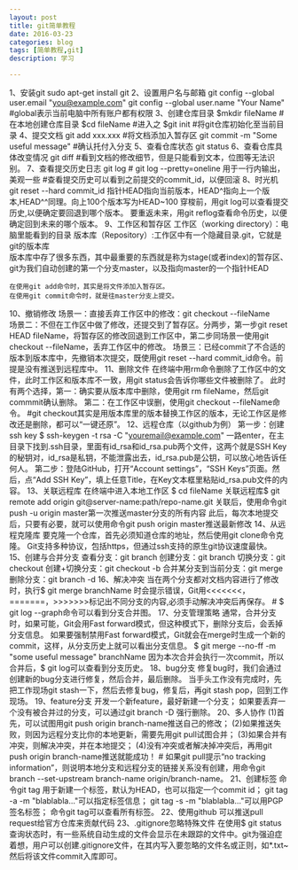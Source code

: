 ```yaml
---
layout: post
title: git简单教程
date: 2016-03-23
categories: blog
tags: [简单教程,git]
description: 学习

---
```


1、安装git
	sudo apt-get install git
2、设置用户名与邮箱
	git config --global user.email "you@example.com"
	git config --global user.name "Your Name"
	#global表示当前电脑中所有账户都有权限
3、创建仓库目录
	$mkdir fileName		#在本地创建仓库目录
	$cd fileName		#进入之
	$git init			#将git仓库初始化至当前目录
4、提交文档
	git add xxx.xxx							#将文档添加入暂存区
	git commit -m "Some useful message" 	#确认托付入分支
5、查看仓库状态
	git status
6、查看仓库具体改变情况
	git diff		#看到文档的修改细节，但是只能看到文本，位图等无法识别。
7、查看提交历史日志
	git log 	#	git log --pretty=oneline   用于一行内输出，美观一些
	#查看提交历史可以看到之前提交的commit_id，以便回滚
8、时光机
	git reset --hard commit_id
	指针HEAD指向当前版本，HEAD^指向上一个版本,HEAD^^同理。向上100个版本写为HEAD~100
	穿梭前，用git log可以查看提交历史,以便确定要回退到哪个版本。
	要重返未来，用git reflog查看命令历史，以便确定回到未来的哪个版本。
9、工作区和暂存区
	工作区（working directory）：电脑里能看到的目录
	版本库（Repository）:工作区中有一个隐藏目录.git，它就是git的版本库	
		版本库中存了很多东西，其中最重要的东西就是称为stage(或者index)的暂存区、git为我们自动创建的第一个分支master，以及指向master的一个指针HEAD

	在使用git add命令时，其实是将文件添加入暂存区。
	在使用git commit命令时，就是往master分支上提交。
10、撤销修改
	场景一：直接丢弃工作区中的修改：git checkout --fileName		
	场景二：不但在工作区中做了修改，还提交到了暂存区。分两步，第一步git reset HEAD fileName，将暂存区的修改回退到工作区中，第二步同场景一使用git checkout --fileName，丢弃工作区中的修改。
	场景三：已经commit了不合适的版本到版本库中，先撤销本次提交，既使用git reset --hard commit_id命令。前提是没有推送到远程库中。
11、删除文件
	在终端中用rm命令删除了工作区中的文件，此时工作区和版本库不一致，用git status会告诉你哪些文件被删除了。
	此时有两个选择，第一：确实要从版本库中删除，使用git rm fileName，然后git commmit确认删除。
	第二：在工作区中误删，使用git checkout --fileName命令。	#git checkout其实是用版本库里的版本替换工作区的版本，无论工作区是修改还是删除，都可以“一键还原”。
12、远程仓库（以github为例）
	第一步：创建ssh key	$ ssh-keygen -t rsa -C "youremail@example.com" 一路enter，在主目录下找到.ssh目录，里面有id_rsa和id_rsa.pub两个文件，这两个就是SSH Key的秘钥对，id_rsa是私钥，不能泄露出去，id_rsa.pub是公钥，可以放心地告诉任何人。
	第二步：登陆GitHub，打开“Account settings”，“SSH Keys”页面。然后，点“Add SSH Key”，填上任意Title，在Key文本框里粘贴id_rsa.pub文件的内容。
13、关联远程库
	在终端中进入本地工作区 $ cd fileName
	关联远程库$ git remote add origin git@server-name:path/repo-name.git 
	关联后，使用命令git push -u origin master第一次推送master分支的所有内容
	此后，每次本地提交后，只要有必要，就可以使用命令git push origin master推送最新修改
14、从远程克隆库
	要克隆一个仓库，首先必须知道仓库的地址，然后使用git clone命令克隆。
	Git支持多种协议，包括https，但通过ssh支持的原生git协议速度最快。
15、创建与合并分支
	查看分支：git branch
	创建分支：git branch <name>
	切换分支：git checkout <name>
	创建+切换分支：git checkout -b <name>
	合并某分支到当前分支：git merge <name>
	删除分支：git branch -d <name>
16、解决冲突
	当在两个分支都对文档内容进行了修改时，执行$ git merge branchName 时会提示错误，Git用<<<<<<<，=======，>>>>>>>标记出不同分支的内容,必须手动解决冲突后再保存。
	# $ git log --graph命令可以看到分支合并图。
17、分支管理策略
	通常，合并分支时，如果可能，Git会用Fast forward模式，但这种模式下，删除分支后，会丢掉分支信息。
	如果要强制禁用Fast forward模式，Git就会在merge时生成一个新的commit，这样，从分支历史上就可以看出分支信息。
	$ git merge --no-ff -m "some useful message" branchName
	因为本次合并会执行一次commit，所以合并后，$ git log可以查看到分支历史。
18、bug分支
	修复bug时，我们会通过创建新的bug分支进行修复，然后合并，最后删除。
	当手头工作没有完成时，先把工作现场git stash一下，然后去修复bug，修复后，再git stash pop，回到工作现场。
19、feature分支
	开发一个新feature，最好新建一个分支；
	如果要丢弃一个没有被合并过的分支，可以通过git branch -D <name>强行删除。
20、多人协作
    (1)首先，可以试图用git push origin branch-name推送自己的修改；
    (2)如果推送失败，则因为远程分支比你的本地更新，需要先用git pull试图合并；
    (3)如果合并有冲突，则解决冲突，并在本地提交；
    (4)没有冲突或者解决掉冲突后，再用git push origin branch-name推送就能成功！
	# 如果git pull提示“no tracking information”，则说明本地分支和远程分支的链接关系没有创建，用命令git branch --set-upstream branch-name origin/branch-name。
21、创建标签
    命令git tag <name>用于新建一个标签，默认为HEAD，也可以指定一个commit id；
    git tag -a <tagname> -m "blablabla..."可以指定标签信息；
    git tag -s <tagname> -m "blablabla..."可以用PGP签名标签；
    命令git tag可以查看所有标签。
22、使用github
	可以推送pull request给官方仓库来贡献代码
23、.gitignore忽略特殊文件
	在使用$ git status查询状态时，有一些系统自动生成的文件会显示在未跟踪的文件中。git为强迫症着想，用户可以创建.gitignore文件，在其内写入要忽略的文件名或正则，如*.txt~
	然后将该文件commit入库即可。








